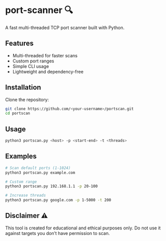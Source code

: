 # port-scanner 🔍
A fast multi-threaded TCP port scanner built with Python.

## Features
- Multi-threaded for faster scans
- Custom port ranges
- Simple CLI usage
- Lightweight and dependency-free

## Installation
Clone the repository:
```bash
git clone https://github.com/<your-username>/portscan.git
cd portscan
```
## Usage 
```bash
python3 portscan.py <host> -p <start-end> -t <threads>
```
## Examples
```bash
# Scan default ports (1-1024)
python3 portscan.py example.com

# Custom range
python3 portscan.py 192.168.1.1 -p 20-100

# Increase threads
python3 portscan.py google.com -p 1-5000 -t 200
```
## Disclaimer ⚠️
This tool is created for educational and ethical purposes only.
Do not use it against targets you don’t have permission to scan.
